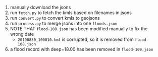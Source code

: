 1. manually download the jsons
2. run `fetch.py` to fetch the kmls based on filenames in jsons
3. run `convert.py` to convert kmls to geojsons
4. run `process.py` to merge jsons into one `floods.json`
5. NOTE THAT `flood-108.json` has been modified manually to fix the wrong date
   - `20190830_100010.kml` is corrupted, so it is removed from `flood-108.json`
6. a flood record with deep=18.00 has been removed in `flood-109.json`